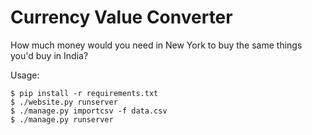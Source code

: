 # Currency Value Converter 

How much money would you need in New York to buy the same things you'd buy in India? 

Usage:

```
$ pip install -r requirements.txt
$ ./website.py runserver
$ ./manage.py importcsv -f data.csv
$ ./manage.py runserver
```
